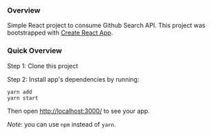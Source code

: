### Overview
Simple React project to consume Github Search API.
This project was bootstrapped with [Create React App](https://github.com/facebookincubator/create-react-app).

### Quick Overview
Step 1: Clone this project

Step 2: Install app's dependencies by running:
```
yarn add
yarn start
```
Then open [http://localhost:3000/](http://localhost:3000/) to see your app.

_Note_: you can use `npm` instead of `yarn`.
